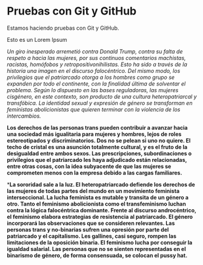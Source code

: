 # Pruebas con Git y GitHub

Estamos haciendo pruebas con Git y GitHub.

Esto es un Lorem Ipsum

_Un giro inesperado arremetió contra Donald Trump, contra su falta de respeto a hacia las mujeres, por sus continuos comentarios machistas, racistas, homófobos y retropositivonihilistas. Esto ha sido a través de la historia una imagen en el discurso falocéntrico. Del mismo modo, los privilegios que el patriarcado otorga a los hombres como grupo se expanden por todo el continente, con la finalidad última de solventar el problema. Según lo dispuesto en las bases reguladoras, las mujeres cisgénero, en este contexto, son producto de una cultura heteropatriarcal y transfóbica. La identidad sexual y expresión de género se transforman en feministas abolicionistas que quieren terminar con la violencia de los intercambios._

**Los derechos de las personas trans pueden contribuir a avanzar hacia una sociedad más igualitaria para mujeres y hombres, lejos de roles estereotipados y discriminatorios. Dos no se pelean si uno no quiere. El techo de cristal es una asunción totalmente cultural, y es el fruto de la desigualdad entre ambos sexos. Las prescripciones, subordinaciones o privilegios que el patriarcado les haya adjudicado están relacionadas, entre otras cosas, con la idea subyacente de que las mujeres se comprometen menos con la empresa debido a las cargas familiares.**

***La sororidad sale a la luz. El heteropatriarcado defiende los derechos de las mujeres de todas partes del mundo en un movimiento feminista interseccional. La lucha feminista es mutable y transita de un género a otro. Tanto el feminismo abolicionista como el transfeminismo luchan contra la lógica falocéntrica dominante. 
Frente al discurso androcéntrico, el feminismo elabora estrategias de resistencia al patriarcado. El género incorporará las observaciones que se consideren relevantes. Las personas trans y no-binarias sufren una opresión por parte del patriarcado y el capitalismo. 
Les gallines, casi seguro, rompen las limitaciones de la oposición binaria. El feminismo lucha por conseguir la igualdad salarial. Las personas que no se sienten representadas en el binarismo de género, de forma consensuada, se colocan el pussy hat.**


